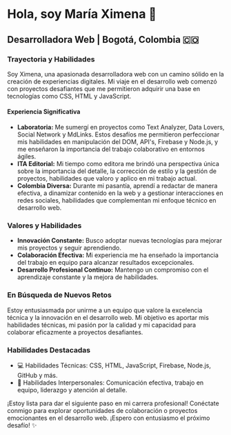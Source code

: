 # Hola, soy María Ximena 👋

## Desarrolladora Web | Bogotá, Colombia 🇨🇴

### Trayectoria y Habilidades
Soy Ximena, una apasionada desarrolladora web con un camino sólido en la creación de experiencias digitales. Mi viaje en el desarrollo web comenzó con proyectos desafiantes que me permitieron adquirir una base en tecnologías como CSS, HTML y JavaScript.

#### Experiencia Significativa
- **Laboratoria:** Me sumergí en proyectos como Text Analyzer, Data Lovers, Social Network y MdLinks. Estos desafíos me permitieron perfeccionar mis habilidades en manipulación del DOM, API's, Firebase y Node.js, y me enseñaron la importancia del trabajo colaborativo en entornos ágiles.
- **ITA Editorial:** Mi tiempo como editora me brindó una perspectiva única sobre la importancia del detalle, la corrección de estilo y la gestión de proyectos, habilidades que valoro y aplico en mi trabajo actual.
- **Colombia Diversa:** Durante mi pasantía, aprendí a redactar de manera efectiva, a dinamizar contenido en la web y a gestionar interacciones en redes sociales, habilidades que complementan mi enfoque técnico en desarrollo web.

### Valores y Habilidades
- **Innovación Constante:** Busco adoptar nuevas tecnologías para mejorar mis proyectos y seguir aprendiendo.
- **Colaboración Efectiva:** Mi experiencia me ha enseñado la importancia del trabajo en equipo para alcanzar resultados excepcionales.
- **Desarrollo Profesional Continuo:** Mantengo un compromiso con el aprendizaje constante y la mejora de habilidades.

### En Búsqueda de Nuevos Retos
Estoy entusiasmada por unirme a un equipo que valore la excelencia técnica y la innovación en el desarrollo web. Mi objetivo es aportar mis habilidades técnicas, mi pasión por la calidad y mi capacidad para colaborar eficazmente a proyectos desafiantes.

### Habilidades Destacadas
- 💻 Habilidades Técnicas: CSS, HTML, JavaScript, Firebase, Node.js, GitHub y más.
- 🤝 Habilidades Interpersonales: Comunicación efectiva, trabajo en equipo, liderazgo y atención al detalle.

¡Estoy lista para dar el siguiente paso en mi carrera profesional! Conéctate conmigo para explorar oportunidades de colaboración o proyectos emocionantes en el desarrollo web. ¡Espero con entusiasmo el próximo desafío! ✨
